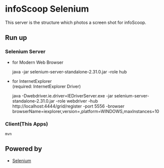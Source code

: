 # infoScoop Selenium
This server is the structure which photos a screen shot for infoScoop.
  
## Run up
### Selenium Server
* for Modern Web Browser

    java -jar selenium-server-standalone-2.31.0.jar -role hub

* for InternetExplorer  
(required: InternetExplorer Driver)

    java -Dwebdriver.ie.driver=IEDriverServer.exe -jar selenium-server-standalone-2.31.0.jar -role webdriver -hub http://localhost:4444/grid/register -port 5556 -browser browserName=iexplorer,version=<versionNo>,platform=WINDOWS,maxInstances=10  

### Client(This Apps)
    mvn
  
## Powered by
* [Selenium](https://github.com/SeleniumHQ/selenium)
